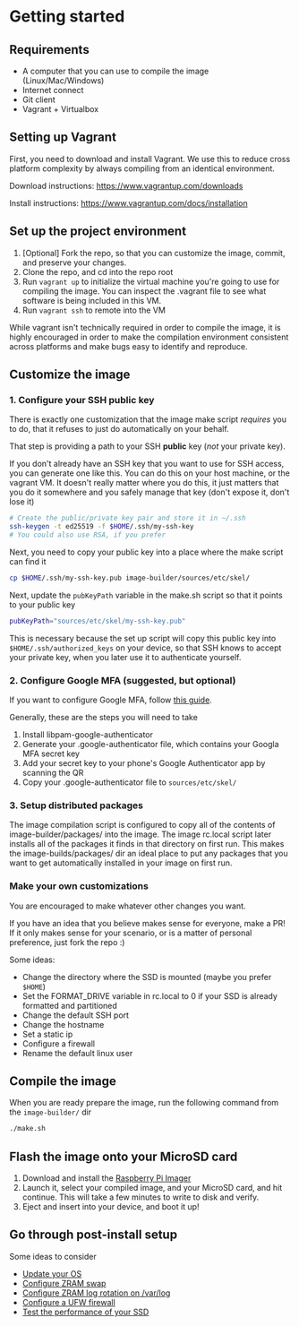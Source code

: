 # Getting started

## Requirements

- A computer that you can use to compile the image (Linux/Mac/Windows)
- Internet connect
- Git client
- Vagrant + Virtualbox

## Setting up Vagrant

First, you need to download and install Vagrant.
We use this to reduce cross platform complexity by always compiling from an identical environment.

Download instructions: https://www.vagrantup.com/downloads

Install instructions: https://www.vagrantup.com/docs/installation

## Set up the project environment

1. [Optional] Fork the repo, so that you can customize the image, commit, and preserve your changes.
2. Clone the repo, and cd into the repo root
3. Run ```vagrant up``` to initialize the virtual machine you're going to use for compiling the image. You can inspect the .vagrant file to see what software is being included in this VM.
4. Run ```vagrant ssh``` to remote into the VM

While vagrant isn't technically required in order to compile the image, it is highly encouraged in order to make the compilation environment consistent across platforms and make bugs easy to identify and reproduce. 

## Customize the image

### 1. Configure your SSH public key
There is exactly one customization that the image make script *requires* you to do, that it refuses to just do automatically on your behalf.

That step is providing a path to your SSH **public** key (*not* your private key).

If you don't already have an SSH key that you want to use for SSH access, you can generate one like this. You can do this on your host machine, or the vagrant VM. It doesn't really matter where you do this, it just matters that you do it somewhere and you safely manage that key (don't expose it, don't lose it)

```bash
# Create the public/private key pair and store it in ~/.ssh
ssh-keygen -t ed25519 -f $HOME/.ssh/my-ssh-key 
# You could also use RSA, if you prefer
```
Next, you need to copy your public key into a place where the make script can find it

```bash
cp $HOME/.ssh/my-ssh-key.pub image-builder/sources/etc/skel/
```

Next, update the ```pubKeyPath``` variable in the make.sh script so that it points to your public key

```bash
pubKeyPath="sources/etc/skel/my-ssh-key.pub"
```

This is necessary because the set up script will copy this public key into ```$HOME/.ssh/authorized_keys``` on your device, so that SSH knows to accept your private key, when you later use it to authenticate yourself.

### 2. Configure Google MFA (suggested, but optional)

If you want to configure Google MFA, follow [this guide](google-mfa.md).

Generally, these are the steps you will need to take
1. Install libpam-google-authenticator
2. Generate your .google-authenticator file, which contains your Googla MFA secret key
3. Add your secret key to your phone's Google Authenticator app by scanning the QR
3. Copy your .google-authenticator file to ```sources/etc/skel/```

### 3. Setup distributed packages

The image compilation script is configured to copy all of the contents of image-builder/packages/ into the image.
The image rc.local script later installs all of the packages it finds in that directory on first run. This makes the image-builds/packages/ dir an ideal place to put any packages that you want to get automatically installed in your image on first run.

### Make your own customizations

You are encouraged to make whatever other changes you want.

If you have an idea that you believe makes sense for everyone, make a PR! If it only makes sense for your scenario, or is a matter of personal preference, just fork the repo :)

Some ideas:
- Change the directory where the SSD is mounted (maybe you prefer ```$HOME```)
- Set the FORMAT_DRIVE variable in rc.local to 0 if your SSD is already formatted and partitioned
- Change the default SSH port
- Change the hostname
- Set a static ip
- Configure a firewall
- Rename the default linux user

## Compile the image

When you are ready prepare the image, run the following command from the ```image-builder/``` dir

```bash
./make.sh
```

## Flash the image onto your MicroSD card

1. Download and install the [Raspberry Pi Imager](https://www.raspberrypi.org/software/)
2. Launch it, select your compiled image, and your MicroSD card, and hit continue. This will take a few minutes to write to disk and verify.
3. Eject and insert into your device, and boot it up!

## Go through post-install setup

Some ideas to consider
- [Update your OS](update_os.md)
- [Configure ZRAM swap](configure-zram-swap.md)
- [Configure ZRAM log rotation on /var/log](configure-zramlog.md)
- [Configure a UFW firewall](configure-firewall.md)
- [Test the performance of your SSD](test-ssd.md)
